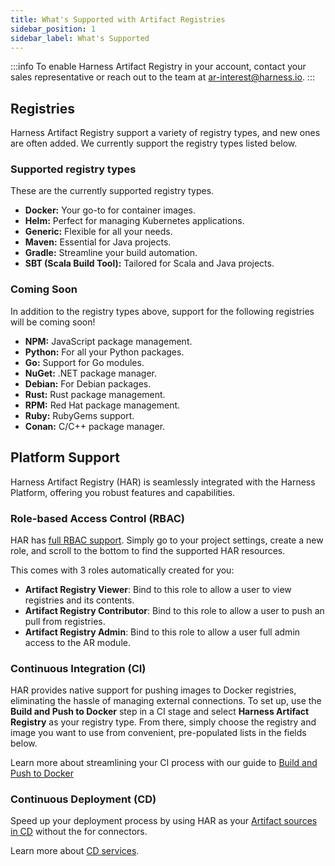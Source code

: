 ```yaml
---
title: What's Supported with Artifact Registries
sidebar_position: 1
sidebar_label: What's Supported
---
```


:::info 
To enable Harness Artifact Registry in your account, contact your sales representative or reach out to the team at [ar-interest@harness.io](mailto:support@harness.io).
:::

## Registries
Harness Artifact Registry support a variety of registry types, and new ones are often added. We currently support the registry types listed below. 

### Supported registry types
These are the currently supported registry types. 
- **Docker:** Your go-to for container images.
- **Helm:** Perfect for managing Kubernetes applications.
- **Generic:** Flexible for all your needs.
- **Maven:** Essential for Java projects.
- **Gradle:** Streamline your build automation.
- **SBT (Scala Build Tool):** Tailored for Scala and Java projects.


### Coming Soon
In addition to the registry types above, support for the following registries will be coming soon!
- **NPM:** JavaScript package management.
- **Python:** For all your Python packages.
- **Go:** Support for Go modules.
- **NuGet:** .NET package manager.
- **Debian:** For Debian packages.
- **Rust:** Rust package management.
- **RPM:** Red Hat package management.
- **Ruby:** RubyGems support.
- **Conan:** C/C++ package manager.

## Platform Support
Harness Artifact Registry (HAR) is seamlessly integrated with the Harness Platform, offering you robust features and capabilities.

### Role-based Access Control (RBAC)
HAR has [full RBAC support](/docs/platform/role-based-access-control/rbac-in-harness). Simply go to your project settings, create a new role, and scroll to the bottom to find the supported HAR resources. 

This comes with 3 roles automatically created for you:
- **Artifact Registry Viewer**: Bind to this role to allow a user to view registries and its contents.
- **Artifact Registry Contributor**: Bind to this role to allow a user to push an pull from registries.
- **Artifact Registry Admin**: Bind to this role to allow a user full admin access to the AR module.

### Continuous Integration (CI)
HAR provides native support for pushing images to Docker registries, eliminating the hassle of managing external connections. To set up, use the **Build and Push to Docker** step in a CI stage and select **Harness Artifact Registry** as your registry type. From there, simply choose the registry and image you want to use from convenient, pre-populated lists in the fields below. 

Learn more about streamlining your CI process with our guide to [Build and Push to Docker](/docs/continuous-integration/use-ci/build-and-upload-artifacts/build-and-push/build-and-push-to-docker-registry)

### Continuous Deployment (CD)
Speed up your deployment process by using HAR as your [Artifact sources in CD](/docs/continuous-delivery/x-platform-cd-features/services/artifact-sources) without the for connectors.

Learn more about [CD services](/docs/continuous-delivery/x-platform-cd-features/services/services-overview).
